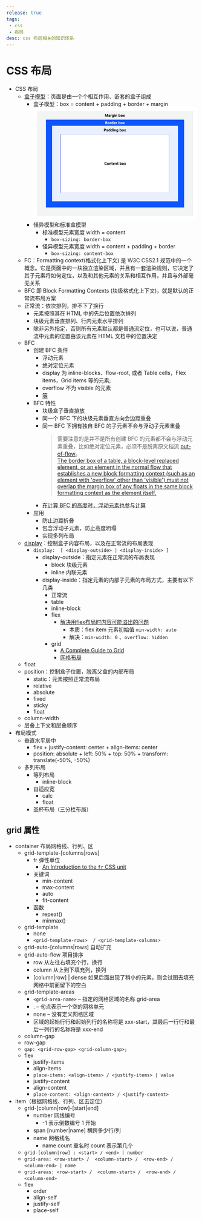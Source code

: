 ```yaml
---
release: true
tags:
 - css
 - 布局
desc: css 布局相关的知识体系
---
```


# CSS 布局

- CSS 布局
  - [盒子模型](https://developer.mozilla.org/zh-CN/docs/learn/css/building_blocks/the_box_model#%E7%9B%92%E5%AD%90%E6%A8%A1%E5%9E%8B%E5%92%8C%E5%86%85%E8%81%94%E7%9B%92%E5%AD%90)：页面是由一个个相互作用、嵌套的盒子组成
    - 盒子模型：box = content + padding + border + margin
      ![图 1](images/1649915882380.png)  
    - 怪异模型和标准盒模型
      - 标准模型元素宽度 width = content
        - `box-sizing: border-box`
      - 怪异模型元素宽度 width = content + padding + border
        - `box-sizing: content-box`
  - FC：Formatting context(格式化上下文) 是 W3C CSS2.1 规范中的一个概念。它是页面中的一块独立渲染区域，并且有一套渲染规则，它决定了其子元素将如何定位，以及和其他元素的关系和相互作用，并且与外部毫无关系
  - BFC 即 Block Formatting Contexts (块级格式化上下文)，就是默认的正常流布局方案
  - 正常流：依次排列，排不下了换行
    - 元素按照其在 HTML 中的先后位置依次排列
    - 块级元素垂直排列、行内元素水平排列
    - 除非另外指定，否则所有元素默认都是普通流定位，也可以说，普通流中元素的位置由该元素在 HTML 文档中的位置决定
  - BFC
    - 创建 BFC 条件
      - 浮动元素
      - 绝对定位元素
      - display 为 inline-blocks、flow-root, 或者 Table cells，Flex items，Grid items 等的元素;
      - overflow 不为 visible 的元素
      - [等](https://developer.mozilla.org/zh-CN/docs/Web/Guide/CSS/Block_formatting_context)
    - BFC 特性
      - 块级盒子垂直排放
      - 同一个 BFC 下的块级元素垂直方向会边距重叠
      - 同一 BFC 下拥有独自 BFC 的子元素不会与浮动子元素重叠
        > 需要注意的是并不是所有创建 BFC 的元素都不会与浮动元素重叠，比如绝对定位元素，必须不是脱离原文档流 [out-of-flow](https://developer.mozilla.org/zh-CN/docs/Web/CSS/CSS_Flow_Layout/In_Flow_and_Out_of_Flow)。  
        > [The border box of a table, a block-level replaced element, or an element in the normal flow that establishes a new block formatting context (such as an element with 'overflow' other than 'visible') must not overlap the margin box of any floats in the same block formatting context as the element itself.](https://www.w3.org/TR/CSS2/visuren.html#floats)
      - [在计算 BFC 的高度时，浮动元素也参与计算](https://www.w3.org/TR/CSS22/visudet.html#root-height)
    - 应用
      - 防止边距折叠
      - 包含浮动子元素，防止高度坍塌
      - 实现多列布局
  - [display](https://developer.mozilla.org/zh-CN/docs/Web/CSS/display)：控制盒子内容布局，以及在正常流的布局表现
    - `display:  [ <display-outside> | <display-inside> ]`
      - display-outside：指定元素在正常流的布局表现
        - block 块级元素
        - inline 内联元素
      - display-inside：指定元素的内部子元素的布局方式，主要有以下几类
        - 正常流
        - table
        - inline-block
        - flex
          - [解决用flex布局时内容可能溢出的问题](https://stackoverflow.com/questions/43809612/prevent-a-child-element-from-overflowing-its-parent-in-flexbox)
            - 本质：flex item 元素初始值 `min-width: auto`
            - 解决：`min-width: 0` 、`overflow: hidden`
        - grid
          - [A Complete Guide to Grid](https://css-tricks.com/snippets/css/complete-guide-grid/)
          - [网格布局](https://developer.mozilla.org/zh-CN/docs/Web/CSS/CSS_Grid_Layout)
  - float
  - position：控制盒子位置，脱离父盒的内部布局
    - static：元素按照正常流布局
    - relative
    - absolute
    - fixed
    - sticky
    - float
  - column-width
  - 层叠上下文和层叠顺序
- 布局模式
  - 垂直水平居中
    - flex + justify-content: center + align-items: center
    - position: absolute + left: 50% + top: 50% + transform: translate(-50%, -50%)
  - 多列布局
    - 等列布局
      - inline-block
    - 自适应宽
      - calc
      - float
    - 圣杯布局（三分栏布局）

## grid 属性

- container 布局网格线、行列、区
  - grid-template-[columns|rows]
    - fr 弹性单位
      - [An Introduction to the `fr` CSS unit](https://css-tricks.com/introduction-fr-css-unit/)
    - 关键词
      - min-content
      - max-content
      - auto
      - fit-content
    - 函数
      - repeat()
      - minmax()
  - grid-template
    - none
    - `<grid-template-rows>  / <grid-template-columns>`
  - grid-auto-[columns|rows] 自动扩充
  - grid-auto-flow 项目排序
    - row 从左往右填充个行，换行
    - column 从上到下填充列，换列
    - [column|row] | dense 如果后面出现了稍小的元素，则会试图去填充网格中前面留下的空白
  - grid-template-areas
    - `<grid-area-name>` – 指定的网格区域的名称 grid-area
    - . – 句点表示一个空的网格单元
    - none – 没有定义网格区域
    - 区域的起始行行和起始列行的名称将是 xxx-start，其最后一行行和最后一列行的名称将是 xxx-end
  - column-gap
  - row-gap
  - `gap: <grid-row-gap> <grid-column-gap>;`
  - flex
    - justify-items
    - align-items
    - `place-items: <align-items> / <justify-items> | value`
    - justify-content
    - align-content
    - `place-content: <align-content> / <justify-content> `
- item（根据网格线、行列、区去定位）
  - grid-[column|row]-[start|end]
    - number 网线编号
      - -1 表示倒数编号 1 开始
    - span [number|name] 横跨多少行/列 
    - name 网格线名
      - name count 重名时 count 表示第几个
  - `grid-[column|row] : <start> / <end> | number`
  - `grid-area: <row-start> /  <column-start> /  <row-end> / <column-end> | name`
  - `grid-areas: <row-start> /  <column-start> /  <row-end> / <column-end>`
  - flex
    - order
    - align-self
    - justify-self
    - place-self






